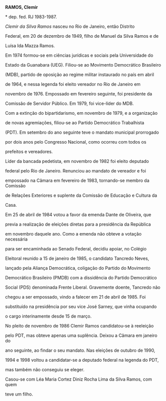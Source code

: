 **RAMOS, Clemir**



\* dep. fed. RJ 1983-1987.



*Clemir da Silva Ramos* nasceu no Rio de Janeiro, então Distrito

Federal, em 20 de dezembro de 1949, filho de Manuel da Silva Ramos e de

Luísa Ida Mazza Ramos.



Em 1974 formou-se em ciências jurídicas e sociais pela Universidade do

Estado da Guanabara (UEG). Filiou-se ao Movimento Democrático Brasileiro

(MDB), partido de oposição ao regime militar instaurado no país em abril

de 1964, e nessa legenda foi eleito vereador no Rio de Janeiro em

novembro de 1976. Empossado em fevereiro seguinte, foi presidente da

Comissão de Servidor Público. Em 1979, foi vice-líder do MDB.



Com a extinção do bipartidarismo, em novembro de 1979, e a organização

de novas agremiações, filiou-se ao Partido Democrático Trabalhista

(PDT). Em setembro do ano seguinte teve o mandato municipal prorrogado

por dois anos pelo Congresso Nacional, como ocorreu com todos os

prefeitos e vereadores.



Líder da bancada pedetista, em novembro de 1982 foi eleito deputado

federal pelo Rio de Janeiro. Renunciou ao mandato de vereador e foi

empossado na Câmara em fevereiro de 1983, tornando-se membro da Comissão

de Relações Exteriores e suplente da Comissão de Educação e Cultura da

Casa.



Em 25 de abril de 1984 votou a favor da emenda Dante de Oliveira, que

previa a realização de eleições diretas para a presidência da República

em novembro daquele ano. Como a emenda não obteve a votação necessária

para ser encaminhada ao Senado Federal, decidiu apoiar, no Colégio

Eleitoral reunido a 15 de janeiro de 1985, o candidato Tancredo Neves,

lançado pela Aliança Democrática, coligação do Partido do Movimento

Democrático Brasileiro (PMDB) com a dissidência do Partido Democrático

Social (PDS) denominada Frente Liberal. Gravemente doente, Tancredo não

chegou a ser empossado, vindo a falecer em 21 de abril de 1985. Foi

substituído na presidência por seu vice José Sarney, que vinha ocupando

o cargo interinamente desde 15 de março.



No pleito de novembro de 1986 Clemir Ramos candidatou-se à reeleição

pelo PDT, mas obteve apenas uma suplência. Deixou a Câmara em janeiro do

ano seguinte, ao findar o seu mandato. Nas eleições de outubro de 1990,

1994 e 1998 voltou a candidatar-se a deputado federal na legenda do PDT,

mas também não conseguiu se eleger.



Casou-se com Léa Maria Cortez Diniz Rocha Lima da Silva Ramos, com quem

teve um filho.



